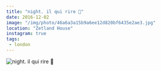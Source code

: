 ```yaml
---
title: "night. il qui rire 🎉"
date: 2016-12-02
image: "/img/photo/46a6a3a15b9a6ee12d820bf6435e2ae3.jpg"
location: "Zetland House"
instagram: true
tags:
 - london
---
```


![night. il qui rire 🎉](/img/photo/46a6a3a15b9a6ee12d820bf6435e2ae3.jpg)
